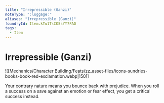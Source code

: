 ```yaml
---
title: "Irrepressible (Ganzi)"
noteType: ":luggage:"
aliases: "Irrepressible (Ganzi)"
foundryId: Item.kTu1TsCKSsYY7FAO
tags:
  - Item
---
```


# Irrepressible (Ganzi)
![[Mechanics/Character Building/Feats/zz_asset-files/icons-sundries-books-book-red-exclamation.webp|150]]

Your contrary nature means you bounce back with prejudice. When you roll a success on a save against an emotion or fear effect, you get a critical success instead.
